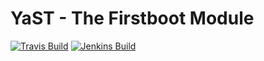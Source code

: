 # YaST - The Firstboot Module #

[![Travis Build](https://travis-ci.org/yast/yast-firstboot.svg?branch=master)](https://travis-ci.org/yast/yast-firstboot)
[![Jenkins Build](http://img.shields.io/jenkins/s/https/ci.opensuse.org/yast-firstboot-master.svg)](https://ci.opensuse.org/view/Yast/job/yast-firstboot-master/)

